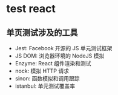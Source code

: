 # test react

## 单页测试涉及的工具

- Jest: Facebook 开源的 JS 单元测试框架
- JS DOM: 浏览器环境的 NodeJS 模拟
- Enzyme: React 组件渲染和测试
- nock: 模拟 HTTP 请求
- sinon: 函数模拟和调用跟踪
- istanbul: 单元测试覆盖率
